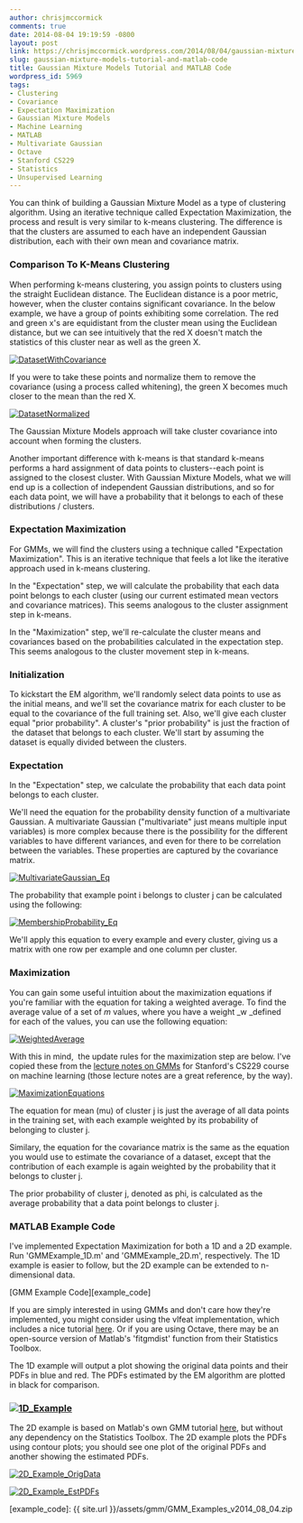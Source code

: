 ```yaml
---
author: chrisjmccormick
comments: true
date: 2014-08-04 19:19:59 -0800
layout: post
link: https://chrisjmccormick.wordpress.com/2014/08/04/gaussian-mixture-models-tutorial-and-matlab-code/
slug: gaussian-mixture-models-tutorial-and-matlab-code
title: Gaussian Mixture Models Tutorial and MATLAB Code
wordpress_id: 5969
tags:
- Clustering
- Covariance
- Expectation Maximization
- Gaussian Mixture Models
- Machine Learning
- MATLAB
- Multivariate Gaussian
- Octave
- Stanford CS229
- Statistics
- Unsupervised Learning
---
```


You can think of building a Gaussian Mixture Model as a type of clustering algorithm. Using an iterative technique called Expectation Maximization, the process and result is very similar to k-means clustering. The difference is that the clusters are assumed to each have an independent Gaussian distribution, each with their own mean and covariance matrix.


### Comparison To K-Means Clustering


When performing k-means clustering, you assign points to clusters using the straight Euclidean distance. The Euclidean distance is a poor metric, however, when the cluster contains significant covariance. In the below example, we have a group of points exhibiting some correlation. The red and green x's are equidistant from the cluster mean using the Euclidean distance, but we can see intuitively that the red X doesn't match the statistics of this cluster near as well as the green X.

[![DatasetWithCovariance](http://chrisjmccormick.files.wordpress.com/2014/07/datasetwithcovariance.png)](http://chrisjmccormick.files.wordpress.com/2014/07/datasetwithcovariance.png)

If you were to take these points and normalize them to remove the covariance (using a process called whitening), the green X becomes much closer to the mean than the red X.

[![DatasetNormalized](http://chrisjmccormick.files.wordpress.com/2014/07/datasetnormalized.png)](http://chrisjmccormick.files.wordpress.com/2014/07/datasetnormalized.png)

The Gaussian Mixture Models approach will take cluster covariance into account when forming the clusters.

Another important difference with k-means is that standard k-means performs a hard assignment of data points to clusters--each point is assigned to the closest cluster. With Gaussian Mixture Models, what we will end up is a collection of independent Gaussian distributions, and so for each data point, we will have a probability that it belongs to each of these distributions / clusters.


### Expectation Maximization


For GMMs, we will find the clusters using a technique called "Expectation Maximization". This is an iterative technique that feels a lot like the iterative approach used in k-means clustering.

In the "Expectation" step, we will calculate the probability that each data point belongs to each cluster (using our current estimated mean vectors and covariance matrices). This seems analogous to the cluster assignment step in k-means.

In the "Maximization" step, we'll re-calculate the cluster means and covariances based on the probabilities calculated in the expectation step. This seems analogous to the cluster movement step in k-means.


### Initialization


To kickstart the EM algorithm, we'll randomly select data points to use as the initial means, and we'll set the covariance matrix for each cluster to be equal to the covariance of the full training set. Also, we'll give each cluster equal "prior probability". A cluster's "prior probability" is just the fraction of  the dataset that belongs to each cluster. We'll start by assuming the dataset is equally divided between the clusters.


### Expectation


In the "Expectation" step, we calculate the probability that each data point belongs to each cluster.

We'll need the equation for the probability density function of a multivariate Gaussian. A multivariate Gaussian ("multivariate" just means multiple input variables) is more complex because there is the possibility for the different variables to have different variances, and even for there to be correlation between the variables. These properties are captured by the covariance matrix.

[![MultivariateGaussian_Eq](http://chrisjmccormick.files.wordpress.com/2014/08/multivariategaussian_eq.png)](https://chrisjmccormick.files.wordpress.com/2014/08/multivariategaussian_eq.png)

The probability that example point i belongs to cluster j can be calculated using the following:

[![MembershipProbability_Eq](http://chrisjmccormick.files.wordpress.com/2014/08/membershipprobability_eq.png)](https://chrisjmccormick.files.wordpress.com/2014/08/membershipprobability_eq.png)

We'll apply this equation to every example and every cluster, giving us a matrix with one row per example and one column per cluster.


### Maximization


You can gain some useful intuition about the maximization equations if you're familiar with the equation for taking a weighted average. To find the average value of a set of _m_ values, where you have a weight _w _defined for each of the values, you can use the following equation:

[![WeightedAverage](http://chrisjmccormick.files.wordpress.com/2014/02/weightedaverage1.png)](http://chrisjmccormick.files.wordpress.com/2014/02/weightedaverage1.png)



With this in mind,  the update rules for the maximization step are below. I've copied these from the [lecture notes on GMMs](http://cs229.stanford.edu/notes/cs229-notes7b.pdf) for Stanford's CS229 course on machine learning (those lecture notes are a great reference, by the way).



[![MaximizationEquations](http://chrisjmccormick.files.wordpress.com/2014/08/maximizationequations1.png)](https://chrisjmccormick.files.wordpress.com/2014/08/maximizationequations1.png)

The equation for mean (mu) of cluster j is just the average of all data points in the training set, with each example weighted by its probability of belonging to cluster j.

Similary, the equation for the covariance matrix is the same as the equation you would use to estimate the covariance of a dataset, except that the contribution of each example is again weighted by the probability that it belongs to cluster j.

The prior probability of cluster j, denoted as phi, is calculated as the average probability that a data point belongs to cluster j.


### MATLAB Example Code


I've implemented Expectation Maximization for both a 1D and a 2D example. Run 'GMMExample_1D.m' and 'GMMExample_2D.m', respectively. The 1D example is easier to follow, but the 2D example can be extended to n-dimensional data.

[GMM Example Code][example_code]

If you are simply interested in using GMMs and don't care how they're implemented, you might consider using the vlfeat implementation, which includes a nice tutorial [here](http://www.vlfeat.org/overview/gmm.html). Or if you are using Octave, there may be an open-source version of Matlab's 'fitgmdist' function from their Statistics Toolbox.

The 1D example will output a plot showing the original data points and their PDFs in blue and red. The PDFs estimated by the EM algorithm are plotted in black for comparison.


### [![1D_Example](http://chrisjmccormick.files.wordpress.com/2014/08/1d_example.png)](https://chrisjmccormick.files.wordpress.com/2014/08/1d_example.png)


The 2D example is based on Matlab's own GMM tutorial [here](http://www.mathworks.com/help/stats/gaussian-mixture-models.html), but without any dependency on the Statistics Toolbox. The 2D example plots the PDFs using contour plots; you should see one plot of the original PDFs and another showing the estimated PDFs.

[![2D_Example_OrigData](http://chrisjmccormick.files.wordpress.com/2014/08/2d_example_origdata1.png)](https://chrisjmccormick.files.wordpress.com/2014/08/2d_example_origdata1.png)



[![2D_Example_EstPDFs](http://chrisjmccormick.files.wordpress.com/2014/08/2d_example_estpdfs.png)](https://chrisjmccormick.files.wordpress.com/2014/08/2d_example_estpdfs.png)

[example_code]: {{ site.url }}/assets/gmm/GMM_Examples_v2014_08_04.zip
